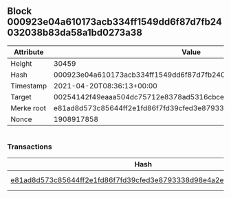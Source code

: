 ## Block 000923e04a610173acb334ff1549dd6f87d7fb24032038b83da58a1bd0273a38

Attribute | Value
--- | ---
Height | 30459
Hash | 000923e04a610173acb334ff1549dd6f87d7fb24032038b83da58a1bd0273a38
Timestamp | 2021-04-20T08:36:13+00:00
Target | 00254142f49eaaa504dc75712e8378ad5316cbcead634704b3734b6271167cc4
Merke root | e81ad8d573c85644ff2e1fd86f7fd39cfed3e8793338d98e4a2e42bb1463d89c
Nonce | 1908917858

```

```

### Transactions

Hash | Amount
--- | ---
[e81ad8d573c85644ff2e1fd86f7fd39cfed3e8793338d98e4a2e42bb1463d89c](e81ad8d573c85644ff2e1fd86f7fd39cfed3e8793338d98e4a2e42bb1463d89c.md) | 10.00000000 SKEPTI 
